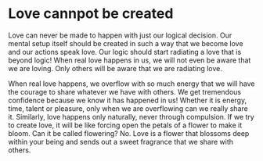 # Love cannpot be created

Love can never be made to happen with
just our logical decision. Our mental setup
itself should be created in such a way that
we become love and our actions speak
love. Our logic should start radiating a love
that is beyond logic! When real love
happens in us, we will not even be aware
that we are loving. Only others will be
aware that we are radiating love.

When real love happens, we overflow with
so much energy that we will have the
courage to share whatever we have with
others. We get tremendous confidence
because we know it has happened in us!
Whether it is energy, time, talent or
pleasure, only when we are overflowing
can we really share it. Similarly, love
happens only naturally, never through
compulsion. If we try to create love, it will
be like forcing open the petals of a flower
to make it bloom. Can it be called
flowering? No. Love is a flower that
blossoms deep within your being and sends
out a sweet fragrance that we share with
others.
